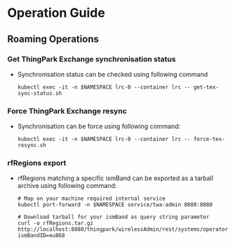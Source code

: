 # Operation Guide

## Roaming Operations

### Get ThingPark Exchange synchronisation status

- Synchronisation status can be checked using following command
    ```shell
    kubectl exec -it -n $NAMESPACE lrc-0 --container lrc -- get-tex-sync-status.sh
    ```

### Force ThingPark Exchange resync

- Synchronisation can be force using following command:
    ```shell
    kubectl exec -it -n $NAMESPACE lrc-0 --container lrc -- force-tex-resync.sh
    ```

### rfRegions export
- rfRegions matching a specific ismBand can be exported as a tarball archive using following command:
    ```shell
    # Map on your machine required internal service
    kubectl port-forward -n $NAMESPACE service/twa-admin 8080:8080

    # Download tarball for your ismBand as query string parameter 
    curl -o rfRegions.tar.gz  http://localhost:8080/thingpark/wirelessAdmin/rest/systems/operators/1/rfRegions/export?ismBandID=eu868
    ```